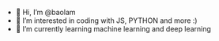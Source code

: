 - 👋 Hi, I’m @baolam
- 👀 I’m interested in coding with JS, PYTHON and more :)
- 🌱 I’m currently learning machine learning and deep learning

<!---
baolam/baolam is a ✨ special ✨ repository because its `README.md` (this file) appears on your GitHub profile.
You can click the Preview link to take a look at your changes.
--->
